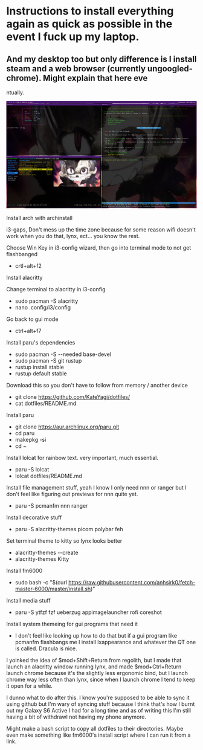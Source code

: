 
# Instructions to install everything again as quick as possible in the event I fuck up my laptop.
## And my desktop too but only difference is I install steam and a web browser (currently ungoogled-chrome). Might explain that here eve
ntually.

![This is an Screenshot](https://github.com/KateYagi/dotfiles/blob/main/screenshot.png?raw=true)

Install arch with archinstall

i3-gaps, Don't mess up the time zone because for some reason wifi doesn't work when you do that, lynx, ect... you know the rest.

Choose Win Key in i3-config wizard, then go into terminal mode to not get flashbanged
- crtl+alt+f2

Install alacritty

Change terminal to alacritty in i3-config
- sudo pacman -S alacritty 
- nano .config/i3/config


Go back to gui mode
- ctrl+alt+f7


Install paru's dependencies
- sudo pacman -S --needed base-devel
- sudo pacman -S git rustup
- rustup install stable
- rustup default stable


Download this so you don't have to follow from memory / another device
- git clone https://github.com/KateYagi/dotfiles/
- cat dotfiles/README.md


Install paru
- git clone https://aur.archlinux.org/paru.git
- cd paru
- makepkg -si
- cd ~

Install lolcat for rainbow text. very important, much essential.
- paru -S lolcat
- lolcat dotfiles/README.md

Install file management stuff, yeah I know I only need nnn or ranger but I don't feel like figuring out previews for nnn quite yet.
- paru -S pcmanfm nnn ranger

Install decorative stuff
- paru -S alacritty-themes picom polybar feh

Set terminal theme to kitty so lynx looks better
- alacritty-themes --create
- alacritty-themes Kitty

Install fm6000
- sudo bash -c "$(curl https://raw.githubusercontent.com/anhsirk0/fetch-master-6000/master/install.sh)"


Install media stuff
- paru -S ytfzf fzf ueberzug appimagelauncher rofi coreshot

Install system themeing for gui programs that need it
- I don't feel like looking up how to do that but if a gui program like pcmanfm flashbangs me I install lxappearance and whatever the QT one is called. Dracula is nice.

I yoinked the idea of $mod+Shift+Return from regolith, but I made that launch an alacritty window running lynx, and made $mod+Ctrl+Return launch chrome because it's the slightly less ergonomic bind, but I launch chrome way less often than lynx, since when I launch chrome I tend to keep it open for a while. 

I dunno what to do after this. I know you're supposed to be able to sync it using github but I'm wary of syncing stuff because I think that's how I burnt out my Galaxy S6 Active I had for a long time and as of writing this I'm still having a bit of withdrawl not having my phone anymore.

Might make a bash script to copy all dotfiles to their directories. Maybe even make something like fm6000's install script where I can run it from a link.
